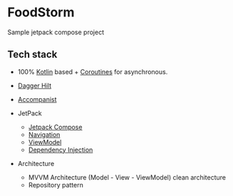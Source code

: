 # FoodStorm

Sample jetpack compose project

## Tech stack
- 100% [Kotlin](https://kotlinlang.org/) based + [Coroutines](https://github.com/Kotlin/kotlinx.coroutines) for asynchronous.
- [Dagger Hilt](https://dagger.dev/hilt) 
- [Accompanist](https://github.com/google/accompanist)

- JetPack
  - [Jetpack Compose](https://developer.android.com/jetpack/compose)
  - [Navigation](https://developer.android.com/guide/navigation)
  - [ViewModel](https://developer.android.com/topic/libraries/architecture/viewmodel)
  - [Dependency Injection](https://developer.android.com/training/dependency-injection)

- Architecture
  - MVVM Architecture (Model - View - ViewModel) clean architecture
  - Repository pattern
